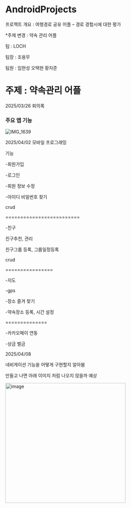 # AndroidProjects
프로젝트 개요 : 여행경로 공유 어플 – 경로 경험시에 대한 평가

*주제 변경 : 약속 관리 어플

팀 : LOCH

팀장 : 조용무

팀원 : 임현성 오택현 황자준

주제 : 약속관리 어플
====
2025/03/26 회의록

### 주요 앱 기능
![IMG_1639](https://github.com/user-attachments/assets/c509c4f4-c88c-4573-9300-d46c6430d212)

2025/04/02
모바일 프로그래밍

기능

-회원가입

-로그인

-회원 정보 수정

-아이디 비밀번호 찾기

crud

=========================

-친구

친구추천, 관리

친구그룹 등록, 그룹일정등록

crud

================

-지도

-gps

-장소 즐겨 찾기

-약속장소 등록, 시간 설정

==============

-카카오페이 연동

-상금 벌금

2025/04/08

네비게이션 기능을 어떻게 구현할지 알아봄

만들고 나면 아래 이미지 처럼 나오지 않을까 예상

<img width="374" alt="image" src="https://github.com/user-attachments/assets/045b9b43-1768-40b7-b271-1572bd93690a" />

